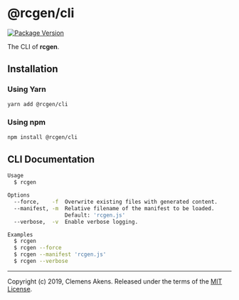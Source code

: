 # @rcgen/cli

[![Package Version][package-badge]][package-npm]

The CLI of **rcgen**.

## Installation

### Using Yarn

```sh
yarn add @rcgen/cli
```

### Using npm

```sh
npm install @rcgen/cli
```

## CLI Documentation

```sh
Usage
  $ rcgen

Options
  --force,    -f  Overwrite existing files with generated content.
  --manifest, -m  Relative filename of the manifest to be loaded.
                  Default: 'rcgen.js'
  --verbose,  -v  Enable verbose logging.

Examples
  $ rcgen
  $ rcgen --force
  $ rcgen --manifest 'rcgen.js'
  $ rcgen --verbose
```

---

Copyright (c) 2019, Clemens Akens. Released under the terms of the [MIT
License][license].

[license]: https://github.com/clebert/rcgen/blob/master/LICENSE
[package-badge]: https://img.shields.io/npm/v/@rcgen/cli.svg
[package-npm]: https://www.npmjs.com/package/@rcgen/cli
